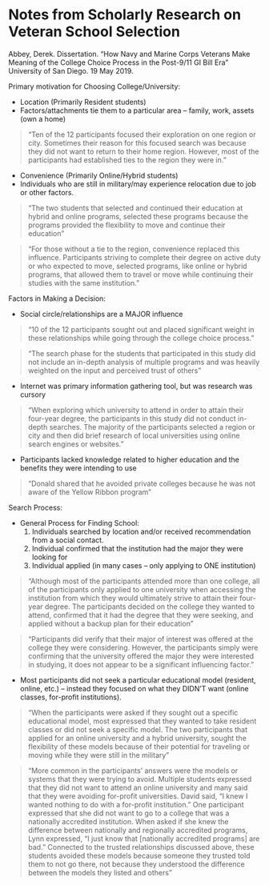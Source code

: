 # Notes from Scholarly Research on Veteran School Selection #

Abbey, Derek.  Dissertation. “How Navy and Marine Corps Veterans Make Meaning of the College Choice Process in the Post-9/11 GI Bill Era” University of San Diego.  19 May 2019.

Primary motivation for Choosing College/University:
-	Location (Primarily Resident students)
  -	Factors/attachments tie them to a particular area – family, work, assets (own a home)
>	“Ten of the 12 participants focused their exploration on one region or city. Sometimes their reason for this focused search was because they did not want to return to their home region. However, most of the participants had established ties to the region they were in.”

-	Convenience (Primarily Online/Hybrid students)
  - Individuals who are still in military/may experience relocation due to job or other factors. 
>	“The two students that selected and continued their education at hybrid and online programs, selected these programs because the programs provided the flexibility to move and continue their education”

>	“For those without a tie to the region, convenience replaced this influence. Participants striving to complete their degree on active duty or who expected to move, selected programs, like online or hybrid programs, that allowed them to travel or move while continuing their studies with the same institution.”

Factors in Making a Decision:
-	Social circle/relationships are a MAJOR influence
>	“10 of the 12 participants sought out and placed significant weight in these relationships while going through the college choice process.”

>	“The search phase for the students that participated in this study did not include an in-depth analysis of multiple programs and was heavily weighted on the input and perceived trust of others”

-	Internet was primary information gathering tool, but was research was cursory
>	“When exploring which university to attend in order to attain their four-year degree, the participants in this study did not conduct in-depth searches. The majority of the participants selected a region or city and then did brief research of local universities using online search engines or websites.”

-	Participants lacked knowledge related to higher education and the benefits they were intending to use
>	“Donald shared that he avoided private colleges because he was not aware of the Yellow Ribbon program”


Search Process:
-	General Process for Finding School: 
	1. Individuals searched by location and/or received recommendation from a social contact.  
	2. Individual confirmed that the institution had the major they were looking for 
	3. Individual applied (in many cases – only applying to ONE institution)
>	 “Although most of the participants attended more than one college, all of the participants only applied to one university when accessing the institution from which they would ultimately strive to attain their four-year degree. The participants decided on the college they wanted to attend, confirmed that it had the degree that they were seeking, and applied without a backup plan for their education”

>	“Participants did verify that their major of interest was offered at the college they were considering. However, the participants simply were confirming that the university offered the major they were interested in studying, it does not appear to be a significant influencing factor.”

-	Most participants did not seek a particular educational model (resident, online, etc.) – instead they focused on what they DIDN’T want (online classes, for-profit institutions).
>	“When the participants were asked if they sought out a specific educational model, most expressed that they wanted to take resident classes or did not seek a specific model. The two participants that applied for an online university and a hybrid university, sought the flexibility of these models because of their potential for traveling or moving while they were still in the military”

>	“More common in the participants’ answers were the models or systems that they were trying to avoid. Multiple students expressed that they did not want to attend an online university and many said that they were avoiding for-profit universities. David said, “I knew I wanted nothing to do with a for-profit institution.” One participant expressed that she did not want to go to a college that was a nationally accredited institution. When asked if she knew the difference between nationally and regionally accredited programs, Lynn expressed, “I just know that [nationally accredited programs] are bad.” Connected to the trusted relationships discussed above, these students avoided these models because someone they trusted told them to not go there, not because they understood the difference between the models they listed and others”
